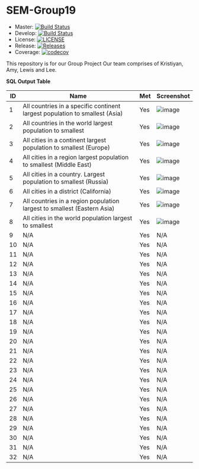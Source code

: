# SEM-Group19

- Master: [![Build Status](https://travis-ci.com/lewiswatson55/SEM-Group19.svg?branch=master)](https://travis-ci.com/lewiswatson55/SEM-Group19)
- Develop: [![Build Status](https://travis-ci.com/lewiswatson55/SEM-Group19.svg?branch=develop)](https://travis-ci.com/lewiswatson55/SEM-Group19)
- License: [![LICENSE](https://img.shields.io/github/license/lewiswatson55/SEM-Group19.svg?style=flat-square)](https://github.com/lewiswatson55/SEM-Group19/blob/master/LICENSE)
- Release: [![Releases](https://img.shields.io/github/release/lewiswatson55/SEM-Group19/all.svg?style=flat-square)](https://github.com/lewiswatson55/SEM-Group19/releases)
- Coverage:  [![codecov](https://codecov.io/gh/lewiswatson55/SEM-Group19/branch/master/graph/badge.svg?token=Y2FIQZW13W)](https://codecov.io/gh/lewiswatson55/SEM-Group19)

This repository is for our Group Project
Our team comprises of Kristiyan, Amy, Lewis and Lee. 

**SQL Output Table**

ID | Name | Met | Screenshot
--- | --- | --- | ---
1 | All countries in a specific continent largest population to smallest  (Asia) | Yes | ![image](https://user-images.githubusercontent.com/77793892/114628751-4b366d00-9caf-11eb-97a7-272ce4e5bc92.png)
2 | All countries in the world largest population to smallest | Yes | ![image](https://user-images.githubusercontent.com/77793892/114628799-5ab5b600-9caf-11eb-9d75-ce17ba31621b.png)
3 | All cities in a continent largest population to smallest (Europe) | Yes | ![image](https://user-images.githubusercontent.com/77793892/114628853-7ae57500-9caf-11eb-868f-5c12a48e96d4.png)
4 | All cities in a region largest population to smallest (Middle East) | Yes | ![image](https://user-images.githubusercontent.com/77793892/114628872-85a00a00-9caf-11eb-8eed-413a105fc578.png)
5 | All cities in a country. Largest population to smallest (Russia) | Yes | ![image](https://user-images.githubusercontent.com/77793892/114628901-8fc20880-9caf-11eb-814e-5aaac9d1c2db.png)
6 | All cities in a district (California) | Yes | ![image](https://user-images.githubusercontent.com/77793892/114628967-ae280400-9caf-11eb-9cea-e231baca1562.png)
7 | All countries in a region population largest to smallest (Eastern Asia) | Yes | ![image](https://user-images.githubusercontent.com/77793892/114629004-bda74d00-9caf-11eb-80df-71d36c4a51e9.png)
8 | All cities in the world population largest to smallest | Yes | ![image](https://user-images.githubusercontent.com/77793892/114629034-c861e200-9caf-11eb-8ba7-fd214e3e13ef.png)
9 | N/A | Yes | N/A
10 | N/A | Yes | N/A
11 | N/A | Yes | N/A
12 | N/A | Yes | N/A
13 | N/A | Yes | N/A
14 | N/A | Yes | N/A
15 | N/A | Yes | N/A
16 | N/A | Yes | N/A
17 | N/A | Yes | N/A
18 | N/A | Yes | N/A
19 | N/A | Yes | N/A
20 | N/A | Yes | N/A
21 | N/A | Yes | N/A
22 | N/A | Yes | N/A
23 | N/A | Yes | N/A
24 | N/A | Yes | N/A
25 | N/A | Yes | N/A
26 | N/A | Yes | N/A
27 | N/A | Yes | N/A
28 | N/A | Yes | N/A
29 | N/A | Yes | N/A
30 | N/A | Yes | N/A
31 | N/A | Yes | N/A
32 | N/A | Yes | N/A
